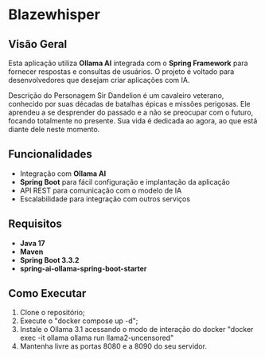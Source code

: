# Blazewhisper

## Visão Geral

Esta aplicação utiliza **Ollama AI** integrada com o **Spring Framework** para fornecer respostas e consultas de usuários. O projeto é voltado para desenvolvedores que desejam criar aplicações com IA.

Descrição do Personagem
Sir Dandelion é um cavaleiro veterano, conhecido por suas décadas de batalhas épicas e missões perigosas. Ele aprendeu a se desprender do passado e a não se preocupar com o futuro, focando totalmente no presente. Sua vida é dedicada ao agora, ao que está diante dele neste momento.

## Funcionalidades

- Integração com **Ollama AI**
- **Spring Boot** para fácil configuração e implantação da aplicação
- API REST para comunicação com o modelo de IA
- Escalabilidade para integração com outros serviços

## Requisitos

- **Java 17**
- **Maven**
- **Spring Boot 3.3.2**
- **spring-ai-ollama-spring-boot-starter**

## Como Executar

1. Clone o repositório;
2. Execute o "docker compose up -d";
3. Instale o Ollama 3.1 acessando o modo de interação do docker "docker exec -it ollama ollama run llama2-uncensored"
4. Mantenha livre as portas 8080 e a 8090 do seu servidor.
